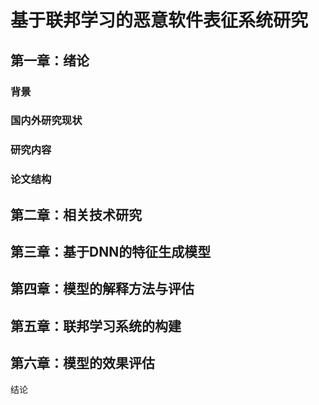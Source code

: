# 基于联邦学习的恶意软件表征系统研究

## 第一章：绪论

### 背景

### 国内外研究现状

### 研究内容

### 论文结构

## 第二章：相关技术研究

## 第三章：基于DNN的特征生成模型


## 第四章：模型的解释方法与评估


## 第五章：联邦学习系统的构建

## 第六章：模型的效果评估


结论